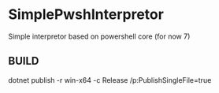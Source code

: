 # SimplePwshInterpretor
Simple interpretor based on powershell core (for now 7)


BUILD
-----

dotnet publish -r win-x64 -c Release /p:PublishSingleFile=true